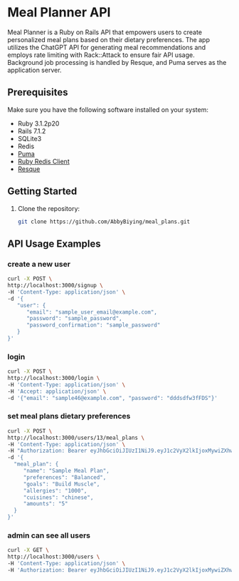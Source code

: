 # Meal Planner API

Meal Planner is a Ruby on Rails API that empowers users to create personalized meal plans based on their dietary preferences. The app utilizes the ChatGPT API for generating meal recommendations and employs rate limiting with Rack::Attack to ensure fair API usage. Background job processing is handled by Resque, and Puma serves as the application server.

## Prerequisites

Make sure you have the following software installed on your system:

- Ruby 3.1.2p20
- Rails 7.1.2
- SQLite3
- Redis
- [Puma](https://github.com/puma/puma)
- [Ruby Redis Client](https://github.com/redis/redis-rb)
- [Resque](https://github.com/resque/resque)

## Getting Started

1. Clone the repository:

   ```bash
   git clone https://github.com/AbbyBiying/meal_plans.git


## API Usage Examples
   ### create a new user
   ```bash
   curl -X POST \
   http://localhost:3000/signup \
   -H 'Content-Type: application/json' \
   -d '{
      "user": {
         "email": "sample_user_email@example.com",
         "password": "sample_password",
         "password_confirmation": "sample_password"
      }
   }'
   ```
   ### login
   ```bash
   curl -X POST \
   http://localhost:3000/login \
   -H 'Content-Type: application/json' \
   -H 'Accept: application/json' \
   -d '{"email": "sample46@example.com", "password": "dddsdfw3fFDS"}'
   ```

   ### set meal plans dietary preferences
   ```bash
   curl -X POST \
   http://localhost:3000/users/13/meal_plans \
   -H 'Content-Type: application/json' \
   -H "Authorization: Bearer eyJhbGciOiJIUzI1NiJ9.eyJ1c2VyX2lkIjoxMywiZXhwIjoxNzAxNzYzNzc3fQ.CAr4SCFAx4oYzyr5XQY7R9ton_p_PGl2onWv90shY0E" \
   -d '{
     "meal_plan": {
        "name": "Sample Meal Plan",
        "preferences": "Balanced",
        "goals": "Build Muscle",
        "allergies": "1000",
        "cuisines": "chinese",
        "amounts": "5"
     }
   }'   
   ```
   
   ### admin can see all users
   ```bash
   curl -X GET \
   http://localhost:3000/users \
   -H 'Content-Type: application/json' \
   -H 'Authorization: Bearer eyJhbGciOiJIUzI1NiJ9.eyJ1c2VyX2lkIjoxMywiZXhwIjoxNzAxODQ3NjQyfQ.n5XCSgTIB2eS3lr3kNxEmTkXh_RLdmIWL2NYuh1i9Og'



 
